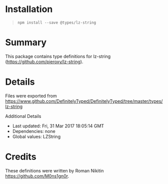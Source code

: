 # Installation
> `npm install --save @types/lz-string`

# Summary
This package contains type definitions for lz-string (https://github.com/pieroxy/lz-string).

# Details
Files were exported from https://www.github.com/DefinitelyTyped/DefinitelyTyped/tree/master/types/lz-string

Additional Details
 * Last updated: Fri, 31 Mar 2017 18:05:14 GMT
 * Dependencies: none
 * Global values: LZString

# Credits
These definitions were written by Roman Nikitin <https://github.com/M0ns1gn0r>.
